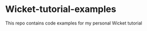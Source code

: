 Wicket-tutorial-examples
========================

This repo contains code examples for my personal Wicket tutorial
